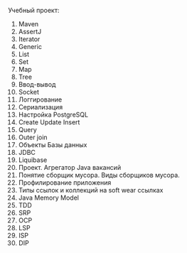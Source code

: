 Учебный проект:
1) Maven
2) AssertJ
3) Iterator
4) Generic
5) List
6) Set
7) Map
8) Tree
9) Ввод-вывод
10) Socket
11) Логгирование
12) Сериализация
13) Настройка PostgreSQL
14) Create Update Insert
15) Query
16) Outer join
17) Объекты Базы данных
18) JDBC
19) Liquibase
20) Проект. Агрегатор Java вакансий
21) Понятие сборщик мусора. Виды сборщиков мусора.
22) Профилирование приложения
23) Типы ссылок и коллекций на soft wear ссылках
24) Java Memory Model
25) TDD
26) SRP
27) OCP
28) LSP
29) ISP
30) DIP

